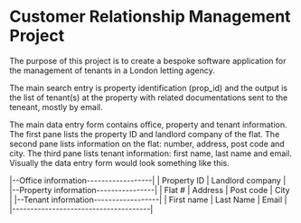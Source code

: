 # Customer Relationship Management Project

The purpose of this project is to create a bespoke software application for the management of tenants in a London letting agency.

The main search entry is property identification (prop_id) and the output is the list of tenant(s) at the property with related documentations sent to the teneant, mostly by email.

The main data entry form contains office, property and tenant information. The first pane lists the property ID and landlord company of the flat. The second pane lists information on the flat: number, address, post code and city. The third pane lists tenant information: first name, last name and email. Visually the data entry form would look something like this.

|--Office information------------------|
|   Property ID   |  Landlord company  |
|--Property information----------------|
|  Flat # | Address | Post code | City |
|--Tenant information------------------|
|  First name  |  Last Name  |  Email  |
|--------------------------------------|
